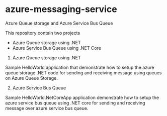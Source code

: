 # azure-messaging-service
Azure Queue storage and Azure Service Bus Queue

This repository contain two projects 
- Azure Queue storage using .NET 
- Azure Service Bus Queue using .NET Core

1) Azure Queue storage using .NET

Sample HelloWorld application that demonstrate how to setup the azure queue storage .NET code for sending and receiving message using queues on Azure Queue Storage.

2) Azure Service Bus Queue

Sample HelloWorld.NetCoreApp application demonstrate how to setup the azure service bus queue using .NET core for sending and receiving message over azure service bus queue.
